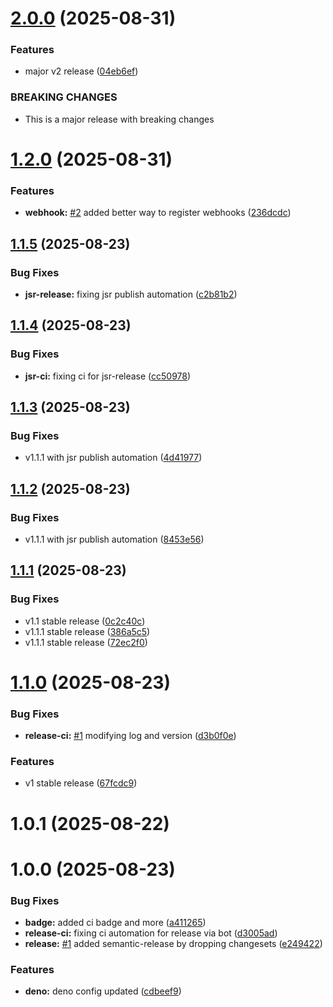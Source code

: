 # [2.0.0](https://github.com/codecontinent/hono-zod-oas31/compare/v1.1.4...v2.0.0) (2025-08-31)

### Features

- major v2 release ([04eb6ef](https://github.com/codecontinent/hono-zod-oas31/commit/04eb6efc6dcacca920982dd016fe1c37e28ada5e))

### BREAKING CHANGES

- This is a major release with breaking changes

# [1.2.0](https://github.com/codecontinent/hono-zod-oas31/compare/v1.1.5...v1.2.0) (2025-08-31)

### Features

- **webhook:** [#2](https://github.com/codecontinent/hono-zod-oas31/issues/2) added better way to register webhooks ([236dcdc](https://github.com/codecontinent/hono-zod-oas31/commit/236dcdca3feaf77aa131dbbc4d1f8d2f9f43046d))

## [1.1.5](https://github.com/codecontinent/hono-zod-oas31/compare/v1.1.4...v1.1.5) (2025-08-23)

### Bug Fixes

- **jsr-release:** fixing jsr publish automation ([c2b81b2](https://github.com/codecontinent/hono-zod-oas31/commit/c2b81b29beca8010972a1c9db1f9ad09fb6c10e9))

## [1.1.4](https://github.com/codecontinent/hono-zod-oas31/compare/v1.1.3...v1.1.4) (2025-08-23)

### Bug Fixes

- **jsr-ci:** fixing ci for jsr-release ([cc50978](https://github.com/codecontinent/hono-zod-oas31/commit/cc5097884304f0fbd7dfac200f29e81e526b8f62))

## [1.1.3](https://github.com/codecontinent/hono-zod-oas31/compare/v1.1.2...v1.1.3) (2025-08-23)

### Bug Fixes

- v1.1.1 with jsr publish automation ([4d41977](https://github.com/codecontinent/hono-zod-oas31/commit/4d41977004555dd264ff1f99e4589dbc35aeabe3))

## [1.1.2](https://github.com/codecontinent/hono-zod-oas31/compare/v1.1.1...v1.1.2) (2025-08-23)

### Bug Fixes

- v1.1.1 with jsr publish automation ([8453e56](https://github.com/codecontinent/hono-zod-oas31/commit/8453e56af89dbe72e81c20871003f00d08970ed5))

## [1.1.1](https://github.com/codecontinent/hono-zod-oas31/compare/v1.1.0...v1.1.1) (2025-08-23)

### Bug Fixes

- v1.1 stable release ([0c2c40c](https://github.com/codecontinent/hono-zod-oas31/commit/0c2c40c120fa5cff256d734d401246b3c91ab413))
- v1.1.1 stable release ([386a5c5](https://github.com/codecontinent/hono-zod-oas31/commit/386a5c5ae0921d6ef6ebe6c941bef158d337dd70))
- v1.1.1 stable release ([72ec2f0](https://github.com/codecontinent/hono-zod-oas31/commit/72ec2f0b0940642920b0a2878fb0ae95970b04de))

# [1.1.0](https://github.com/codecontinent/hono-zod-oas31/compare/v1.0.1...v1.1.0) (2025-08-23)

### Bug Fixes

- **release-ci:** [#1](https://github.com/codecontinent/hono-zod-oas31/issues/1) modifying log and version ([d3b0f0e](https://github.com/codecontinent/hono-zod-oas31/commit/d3b0f0e09e0564e95c5088c86e3db8a4833b144d))

### Features

- v1 stable release ([67fcdc9](https://github.com/codecontinent/hono-zod-oas31/commit/67fcdc9bb3adc7c3a5b5896a6457321fee6bedb2))

# 1.0.1 (2025-08-22)

# 1.0.0 (2025-08-23)

### Bug Fixes

- **badge:** added ci badge and more ([a411265](https://github.com/codecontinent/hono-zod-oas31/commit/a411265d1f689a16be4791c90f510178f1daa4c1))
- **release-ci:** fixing ci automation for release via bot ([d3005ad](https://github.com/codecontinent/hono-zod-oas31/commit/d3005ad6dde214757d89db49a8b3db5ac5c61c10))
- **release:** [#1](https://github.com/codecontinent/hono-zod-oas31/issues/1) added semantic-release by dropping changesets ([e249422](https://github.com/codecontinent/hono-zod-oas31/commit/e2494220735e0b9b3447f6bfefa450ae9e0c8a5f))

### Features

- **deno:** deno config updated ([cdbeef9](https://github.com/codecontinent/hono-zod-oas31/commit/cdbeef9eda47ed4a28c404b726e4e93ce686f8d6))
